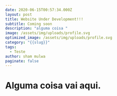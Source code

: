 ```yaml
---
date: 2020-06-15T00:57:34.000Z
layout: post
title: Website Under Development!!!
subtitle: Coming soon
description: "alguma coisa "
image: /assets/img/uploads/profile.svg
optimized_image: /assets/img/uploads/profile.svg
category: "{{slug}}"
tags:
  - Teste
author: sham mulwa
paginate: false
---
```


# Alguma coisa vai aqui.
